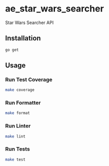 # ae_star_wars_searcher

Star Wars Searcher API

## Installation 

```sh
go get
```

## Usage

### Run Test Coverage

```sh
make coverage
```

### Run Formatter

```sh
make format
```

### Run Linter

```sh
make lint
```

### Run Tests

```sh
make test
```